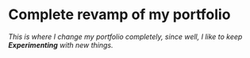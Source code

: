 # Complete revamp of my portfolio

_This is where I change my portfolio completely, since well, I like to keep **Experimenting** with new things._
